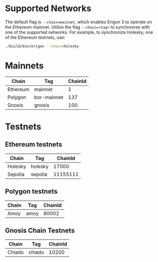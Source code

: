 # Supported Networks

The default flag is `--chain=mainnet`, which enables Erigon 3 to operate on the Ethereum mainnet.
Utilize the flag `--chain=<tag>` to synchronize with one of the supported networks. For example, to synchronize Holesky, one of the Ethereum testnets, use:

```bash
./build/bin/erigon --chain=holesky
```

# Mainnets

|Chain   |	Tag         | ChainId |
|----    | ----         | ----    |
|Ethereum|	mainnet     |   1     |
|Polygon |	bor-mainnet |	137   |
|Gnosis  |	gnosis      |   100   |


# Testnets

## Ethereum testnets

|Chain     |    Tag| ChainId   |
|----------|-------|-----------|
|Holesky   |holesky|    17000  |
|Sepolia   |sepolia|   11155111|

## Polygon testnets

| Chain       |	Tag  | ChainId |
|----------   |------|---------|
|  Amoy       |	amoy | 80002   |


## Gnosis Chain Testnets

|Chain  | Tag    | ChainId|
|-------|------- |--------|
|Chiado | chiado |	10200 |

